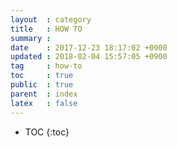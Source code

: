 ```yaml
---
layout  : category
title   : HOW TO
summary :
date    : 2017-12-23 18:17:02 +0900
updated : 2018-02-04 15:57:05 +0900
tag     : how-to
toc     : true
public  : true
parent  : index
latex   : false
---
```

* TOC
{:toc}

